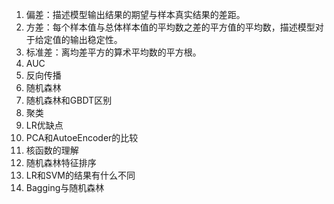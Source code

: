 1. 偏差：描述模型输出结果的期望与样本真实结果的差距。
2. 方差：每个样本值与总体样本值的平均数之差的平方值的平均数，描述模型对于给定值的输出稳定性。
3. 标准差：离均差平方的算术平均数的平方根。
4. AUC
5. 反向传播
6. 随机森林
7. 随机森林和GBDT区别
8. 聚类
9. LR优缺点
10. PCA和AutoeEncoder的比较
11. 核函数的理解
12. 随机森林特征排序
13. LR和SVM的结果有什么不同
14. Bagging与随机森林